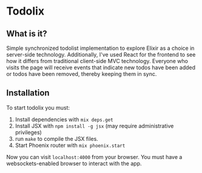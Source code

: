 # Todolix
## What is it?
Simple synchronized todolist implementation to explore Elixir as a choice in server-side technology. Additionally, I've used React for the frontend to see how it differs from traditional client-side MVC technology. Everyone who visits the page will receive events that indicate new todos have been added or todos have been removed, thereby keeping them in sync. 

## Installation
To start todolix you must:

1. Install dependencies with `mix deps.get`
2. Install JSX with `npm install -g jsx` (may require administrative privileges)
2. run `make` to compile the JSX files.
3. Start Phoenix router with `mix phoenix.start`

Now you can visit `localhost:4000` from your browser. You must have a websockets-enabled browser to interact with the app.

